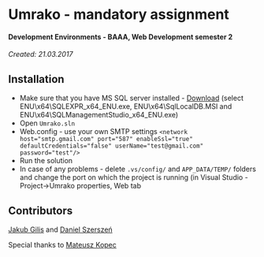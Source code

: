 # Umrako - mandatory assignment
#### Development Environments - BAAA, Web Development semester 2
*Created: 21.03.2017*

## Installation
* Make sure that you have MS SQL server installed - [Download](https://www.microsoft.com/en-us/download/details.aspx?id=29062) (select ENU\x64\SQLEXPR_x64_ENU.exe, ENU\x64\SqlLocalDB.MSI and ENU\x64\SQLManagementStudio_x64_ENU.exe)
* Open `Umrako.sln`
* Web.config - use your own SMTP settings `<network host="smtp.gmail.com" port="587" enableSsl="true" defaultCredentials="false" userName="test@gmail.com" password="test"/>`
* Run the solution
* In case of any problems - delete `.vs/config/` and `APP_DATA/TEMP/` folders and change the port on which the project is running (in Visual Studio - Project->Umrako properties, Web tab

## Contributors
[Jakub Gilis](https://github.com/jacobg213) and [Daniel Szerszeń](https://github.com/roszpun)

Special thanks to [Mateusz Kopec](https://github.com/makop90)
